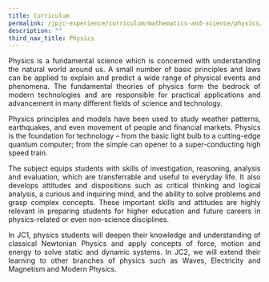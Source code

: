 ```yaml
---
title: Curriculum
permalink: /jpjc-experience/curriculum/mathematics-and-science/physics/curriculum/
description: ""
third_nav_title: Physics
---
```

<div align=justify>
<p>
Physics is a fundamental science which is concerned with understanding the natural world around us. A small number of basic principles and laws can be applied to explain and predict a wide range of physical events and phenomena. The fundamental theories of physics form the bedrock of modern technologies and are responsible for practical applications and advancement in many different fields of science and technology.</p>

<p>
Physics principles and models have been used to study weather patterns, earthquakes, and even movement of people and financial markets. Physics is the foundation for technology – from the basic light bulb to a cutting-edge quantum computer; from the simple can opener to a super-conducting high speed train.</p>

<p>
The subject equips students with skills of investigation, reasoning, analysis and evaluation, which are transferrable and useful to everyday life. It also develops attitudes and dispositions such as critical thinking and logical analysis, a curious and inquiring mind, and the ability to solve problems and grasp complex concepts. These important skills and attitudes are highly relevant in preparing students for higher education and future careers in physics-related or even non-science disciplines.</p>

<p>
In JC1, physics students will deepen their knowledge and understanding of classical Newtonian Physics and apply concepts of force, motion and energy to solve static and dynamic systems. In JC2, we will extend their learning to other branches of physics such as Waves, Electricity and Magnetism and Modern Physics.</p>